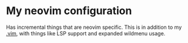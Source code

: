 # My neovim configuration

Has incremental things that are neovim specific. This is in addition to my
[.vim](https://github.com/renzmann/.vim), with things like LSP support and expanded
wildmenu usage.
